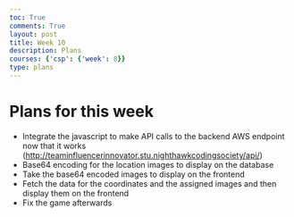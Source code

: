 ```yaml
---
toc: True
comments: True
layout: post
title: Week 10
description: Plans
courses: {'csp': {'week': 8}}
type: plans
---
```


# Plans for this week
- Integrate the javascript to make API calls to the backend AWS endpoint now that it works (http://teaminfluencerinnovator.stu.nighthawkcodingsociety/api/)
- Base64 encoding for the location images to display on the database
- Take the base64 encoded images to display on the frontend 
- Fetch the data for the coordinates and the assigned images and then display them on the frontend
- Fix the game afterwards
